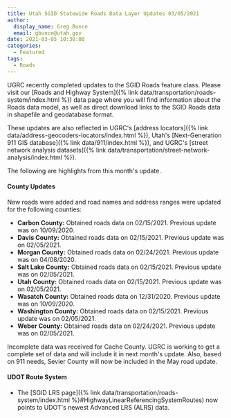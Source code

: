 ```yaml
---
title: Utah SGID Statewide Roads Data Layer Updates 03/05/2021
author:
  display_name: Greg Bunce
  email: gbunce@utah.gov
date: 2021-03-05 10:30:00
categories:
  - Featured
tags:
  - Roads
---
```


UGRC recently completed updates to the SGID Roads feature class. Please visit our [Roads and Highway System]({% link data/transportation/roads-system/index.html %}) data page where you will find information about the Roads data model, as well as direct download links to the SGID Roads data in shapefile and geodatabase format.

These updates are also reflected in UGRC's [address locators]({% link data/address-geocoders-locators/index.html %}), Utah's [Next-Generation 911 GIS database]({% link data/911/index.html %}), and UGRC's [street network analysis datasets]({% link data/transportation/street-network-analysis/index.html %}).

The following are highlights from this month's update.

#### County Updates

New roads were added and road names and address ranges were updated for the following counties:

- **Carbon County:** Obtained roads data on 02/15/2021. Previous update was on 10/09/2020.
- **Davis County:** Obtained roads data on 02/15/2021. Previous update was on 02/05/2021.
- **Morgan County:** Obtained roads data on 02/24/2021. Previous update was on 04/08/2020.
- **Salt Lake County:** Obtained roads data on 02/15/2021. Previous update was on 02/05/2021.
- **Utah County:** Obtained roads data on 02/15/2021. Previous update was on 02/05/2021.
- **Wasatch County:** Obtained roads data on 12/31/2020. Previous update was on 10/09/2020.
- **Washington County:** Obtained roads data on 02/15/2021. Previous update was on 02/05/2021.
- **Weber County:** Obtained roads data on 02/24/2021. Previous update was on 02/05/2021.

Incomplete data was received for Cache County. UGRC is working to get a complete set of data and will include it in next month's update. Also, based on 911 needs, Sevier County will now be included in the May road update.

#### UDOT Route System

- The [SGID LRS page]({% link data/transportation/roads-system/index.html %}#HighwayLinearReferencingSystemRoutes) now points to UDOT's newest Advanced LRS (ALRS) data.
